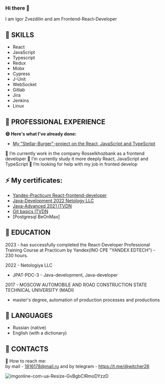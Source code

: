 ### Hi there 👋
I am Igor Zvezdilin and am Frontend-React-Developer

## 👯 SKILLS
 + React
 + JavaScript
 + Typescript
 + Redux
 + Mobx
 + Cypress
 + J-Unit
 + WebSocket
 + Gitlab
 + Jira
 + Jenkins
 + Linux
 
## 👯 PROFESSIONAL EXPERIENCE
**😄 Here's what I've already done:**
- [My "Stellar-Burger"-project on the React, JavaScript and TypeScript](https://github.com/Witcher26/ZvezdilinIL-Stellar_Burgers)  

🔭 I’m currently work in the company Rosselkhozbank as a frontend developer 
🌱 I’m currently study it more deeply React, JavaScript and TypeScript
🤔 I’m looking for help with my job in fronted develop

## ⚡ My certificates:
+ [Yandex-Practicum React-frontend-developer](https://github.com/Witcher26/Witcher26/assets/66370784/13107bc6-8cf4-4631-b970-24aa97221c62)
+ [Java-Development 2022 Netology LLC](https://user-images.githubusercontent.com/66370784/179455703-e8190e68-f700-43a7-8b97-578f4ca06523.jpg)
+ [Java-Advanced 2021 ITVDN ](https://github.com/Witcher26/Witcher26/files/9226592/Java.Advanced.pdf)
+ [Git basics ITVDN](https://github.com/Witcher26/Witcher26/files/9226645/Git.basics.pdf)
+ [Postgresql BeOnMax]


## 👯 EDUCATION
2023 - has successfully completed the React-Developer Professional Training Course at Practicum by Yandex(INO CPE "YANDEX EDTECH") - 230 hours.

2022 - Netologiya LLC
  + JPAT-PDC-3 - Java-development, Java-developer  
  
2017 - MOSCOW AUTOMOBILE AND ROAD CONSTRUCTION STATE TECHNICAL UNIVERSITY (MADI)
  + master's degree, automation of production processes and productions
## 👯 LANGUAGES
+ Russian (native)  
+ English (with a dictionary)  

## 👯 CONTACTS  
 💬 How to reach me:  
 by mail - 1816178@mail.ru and by telegram - https://t.me/@witcher26  

![imgonline-com-ua-Resize-GvBgbCIRmoDYzzD](https://user-images.githubusercontent.com/66370784/179456866-9d5405df-cc3d-4847-808c-a06a0f6c868c.jpg)
